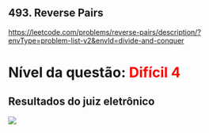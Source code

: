 ## 493. Reverse Pairs

https://leetcode.com/problems/reverse-pairs/description/?envType=problem-list-v2&envId=divide-and-conquer

# Nível da questão: <span style="color: red;">Difícil 4</span>

## Resultados do juiz eletrônico

![](/Assets/reverse.png)
